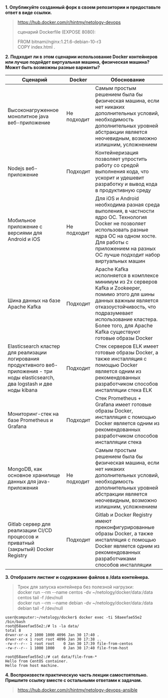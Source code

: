 **1. Опубликуйте созданный форк в своем репозитории и предоставьте ответ в виде ссылки.**  
> https://hub.docker.com/r/hintmy/netology-devops  
> 
> сценарий Dockerfile (EXPOSE 8080):
> 
> FROM bitnami/nginx:1.21.6-debian-10-r3  
> COPY index.html .  

**2. Подходит ли в этом сценарии использование Docker контейнеров или лучше подойдет виртуальная машина, физическая машина? 
Может быть возможны разные варианты?**  

| Сценарий                                                                                                                               | Docker      | Обоснование                                                                                                                                                                                                                                             |
|----------------------------------------------------------------------------------------------------------------------------------------|-------------|---------------------------------------------------------------------------------------------------------------------------------------------------------------------------------------------------------------------------------------------------------|
| Высоконагруженное монолитное java веб-приложение                                                                                       | Не подходит | Самым простым решением была бы физическая машина, если нет никаких дополнительных условий, необходимость дополнительных уровней абстракции является неочевидным, возможно излишним, усложнением                                                         |
| Nodejs веб-приложение                                                                                                                  | Подходит    | Контейнеризация позволяет упростить работу со средой выполнения кода, что ускорит и удешевит разработку и вывод кода в продуктивную среду                                                                                                               |
| Мобильное приложение c версиями для Android и iOS                                                                                      | Не подходит | Для iOS и Android необходима разная среда выполения, в частности ядро ОС. Технология Docker не позволяет использовать разные ядра ОС на одном хосте. Для работы с приложением на разных ОС лучше подходит набор виртуальных машин                       |
| Шина данных на базе Apache Kafka                                                                                                       | Подходит    | Apache Kafka исполняется в комплексе минимум из 2х серверов Kafka и Zookeeper, помимо этого для шины данных важным является отказоустойчивость, что подразумевает использование кластера. Более того, для Apache Kafka существуют готовые образы Docker |
| Elasticsearch кластер для реализации логирования продуктивного веб-приложения - три ноды elasticsearch, два logstash и две ноды kibana | Подходит    | Стек серверов ELK имеет готовые образы Docker, а также инсталляция с помощью Docker является одним из рекомендованных разработчиком способов инсталляции стека ELK                                                                                      |
| Мониторинг-стек на базе Prometheus и Grafana                                                                                           | Подходит    | Стек Prometheus + Grafana имеет готовые образы Docker, инсталляция с помощью Docker является одним из рекомендованных разработчиком способов инсталляции стека                                                                                          |
| MongoDB, как основное хранилище данных для java-приложения                                                                             | Не подходит | Самым простым решением была бы физическая машина, если нет никаких дополнительных условий, необходимость дополнительных уровней абстракции является неочевидным, возможно излишним, усложнением                                                         |
| Gitlab сервер для реализации CI/CD процессов и приватный (закрытый) Docker Registry                                                    | Подходит    | Gitlab и Docker Registry имеют преконфигурированные образы Docker, а также инсталляция с помощью Docker является одним из рекомендованных разработчиками способов инсталляции                                                                           |

**3. Отобразите листинг и содержание файлов в /data контейнера.**  
> Трюк для запуска контейнера без полезной нагрузки:  
> docker run --rm --name centos -dv ~/netology/docker/data:/data centos tail -f /dev/null  
> docker run --rm --name debian -dv ~/netology/docker/data:/data debian tail -f /dev/null  
```commandline
user@computer:~/netology/docker$ docker exec -ti 58aeefae55e2 /bin/bash
root@58aeefae55e2:/# ls -la data/
total 8
drwxr-xr-x 2 1000 1000 4096 Jan 30 17:40 .
drwxr-xr-x 1 root root 4096 Jan 30 17:38 ..
-rw-r--r-- 1 root root    0 Jan 30 17:39 file-from-centos
-rw-r--r-- 1 1000 1000    0 Jan 30 17:40 file-from-host

root@58aeefae55e2:/# cat data/file-from-*
Hello from CentOS container.
Hello from host machine.
```

**4. Воспроизвести практическую часть лекции самостоятельно. Пришлите ссылку вместе с остальными ответами к задачам.**  
> https://hub.docker.com/r/hintmy/netology-devops-ansible
